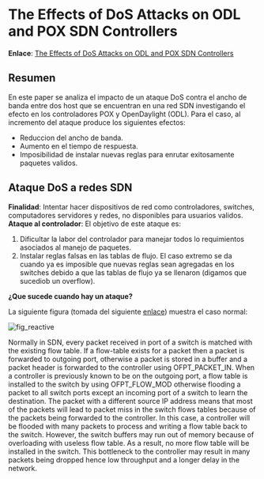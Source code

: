# The Effects of DoS Attacks on ODL and POX SDN Controllers #

**Enlace**: [The Effects of DoS Attacks on ODL and POX SDN Controllers](https://ieeexplore.ieee.org/document/8080058)

## Resumen ##

En este paper se analiza el impacto de un ataque DoS contra el ancho de banda entre dos host que se encuentran en una red SDN 
investigando el efecto en los controladores POX y OpenDaylight (ODL). Para el caso, al incremento del ataque produce los siguientes efectos:
* Reduccion del ancho de banda.
* Aumento en el tiempo de respuesta.
* Imposibilidad de instalar nuevas reglas para enrutar exitosamente paquetes validos.

## Ataque DoS a redes SDN ##
**Finalidad**: Intentar hacer dispositivos de red como controladores, switches, computadores servidores y redes, no disponibles para usuarios validos.
**Ataque al controlador**: El objetivo de este ataque es:
1. Dificultar la labor del controlador para manejar todos lo requimientos asociados al manejo de paquetes.
2. Instalar reglas falsas en las tablas de flujo. El caso extremo se da cuando ya es imposible que nuevas reglas sean agregadas en los switches debido a que las tablas de flujo ya se llenaron (digamos que sucediob un overflow). 


**¿Que sucede cuando hay un ataque?**

La siguiente figura (tomada del siguiente [enlace](https://www.semanticscholar.org/paper/Stochastic-Switching-Using-OpenFlow-Shourmasti/80a3502a00757e52c7616e150d4203f8071a44a7)) muestra el caso normal:

![fig_reactive](https://ai2-s2-public.s3.amazonaws.com/figures/2017-08-08/80a3502a00757e52c7616e150d4203f8071a44a7/30-Figure2-7-1.png)





Normally in SDN, every packet received in port of a switch
is matched with the existing flow table. If a flow-table exists
for a packet then a packet is forwarded to outgoing port,
otherwise a packet is stored in a buffer and a packet header is
forwarded to the controller using OFPT_PACKET_IN. When a
controller is previously known to be on the outgoing port, a
flow table is installed to the switch by using
OFPT_FLOW_MOD otherwise flooding a packet to all switch
ports except an incoming port of a switch to learn the
destination.
The packet with a different source IP address means that
most of the packets will lead to packet miss in the switch flows
tables because of the packets being forwarded to the controller.
In this case, a controller will be flooded with many packets to
process and writing a flow table back to the switch. However,
the switch buffers may run out of memory because of
overloading with useless flow table. As a result, no more flow
table will be installed in the switch. This bottleneck to the
controller may result in many packets being dropped hence low
throughput and a longer delay in the network. 
